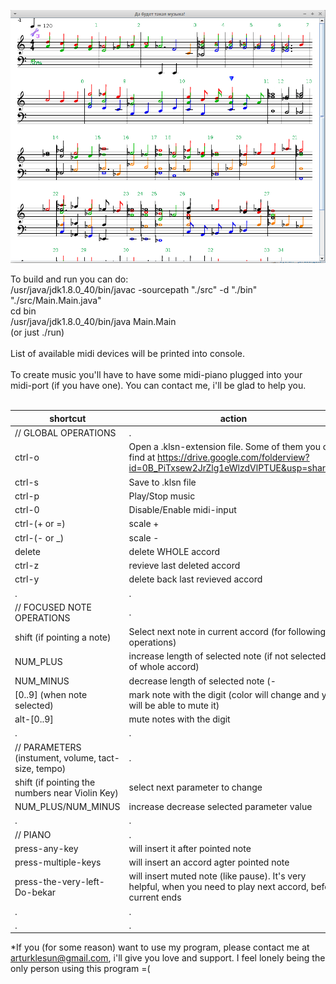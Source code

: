 ![Alt text](/midiana_for_git.png?raw=true "Optional Title")

To build and run you can do: <br />
/usr/java/jdk1.8.0_40/bin/javac -sourcepath "./src" -d "./bin" "./src/Main.Main.java"<br />
cd bin<br />
/usr/java/jdk1.8.0_40/bin/java Main.Main<br />
(or just ./run)<br />
<br />
List of available midi devices will be printed into console.<br />
<br />
To create music you'll have to have some midi-piano plugged into your midi-port (if you have one). You can contact me, i'll be glad to help you.<br />
<br />

| shortcut | action |
 -------- | ------ |
| // GLOBAL OPERATIONS | . |
| ctrl-o | Open a .klsn-extension file. Some of them you can find at https://drive.google.com/folderview?id=0B_PiTxsew2JrZlg1eWlzdVlPTUE&usp=sharing |
| ctrl-s | Save to .klsn file |
| ctrl-p | Play/Stop music |
| ctrl-0 | Disable/Enable midi-input |
| ctrl-(+ or =) | scale + |
| ctrl-(- or _) | scale - |
| delete | delete WHOLE accord |
| ctrl-z | revieve last deleted accord |
| ctrl-y | delete back last revieved accord |
| . | . |
| // FOCUSED NOTE OPERATIONS | . |
| shift (if pointing a note) | Select next note in current accord (for following operations) |
| NUM_PLUS | increase length of selected note (if not selected - of whole accord) |
| NUM_MINUS | decrease length of selected note (-||-) |
| [0..9] (when note selected) | mark note with the digit (color will change and you will be able to mute it) |
| alt-[0..9] | mute notes with the digit |
| . | . |
| // PARAMETERS (instument, volume, tact-size, tempo) | . |
| shift (if pointing the numbers near Violin Key) | select next parameter to change |
| NUM_PLUS/NUM_MINUS | increase decrease selected parameter value |
| . | . |
| // PIANO | . |
| press-any-key | will insert it after pointed note |
| press-multiple-keys | will insert an accord agter pointed note |
| press-the-very-left-Do-bekar | will insert muted note (like pause). It's very helpful, when you need to play next accord, before current ends |
| . | . |
| . | . |
*If you (for some reason) want to use my program, please contact me at arturklesun@gmail.com, i'll give you love and support. I feel lonely being the only person using this program =( <br />
